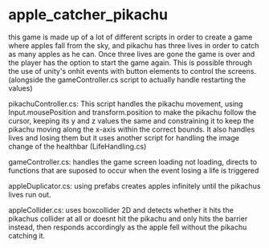# apple_catcher_pikachu

this game is made up of a lot of different scripts in order to create a game where apples fall from the sky, and pikachu has three lives in order to catch as many apples as he can. Once three lives are gone the game is over and the player has the option to start the game again. This is possible through the use of unity's onhit events with button elements to control the screens. (alongside the gameController.cs script to actually handle restarting the values)

pikachuController.cs:
This script handles the pikachu movement, using Input.mousePosition and transform.position to make the pikachu follow the cursor, keeping its y and z values the same and constraining it to keep the pikachu moving along the x-axis within the correct bounds.
It also handles lives and losing them but it uses another script for handling the image change of the healthbar
(LifeHandling.cs)

gameController.cs:
handles the game screen loading not loading, directs to functions that are suposed to occur when the event losing a life is triggered

appleDuplicator.cs:
using prefabs creates apples infinitely until the pikachus lives run out.

appleCollider.cs:
uses boxcollider 2D and detects whether it hits the pikachus collider at all or doesnt hit the pikachu and only hits the barrier instead, then responds accordingly as the apple fell without the pikachu catching it.


